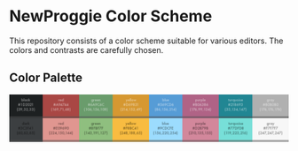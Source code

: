 # NewProggie Color Scheme

This repository consists of a color scheme suitable for various editors.
The colors and contrasts are carefully chosen.

## Color Palette
![Palette](NewProggie-Farbpalette.png)
